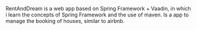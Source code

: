 
RentAndDream is a web app based on Spring Framework + Vaadin, in which i learn the concepts of Spring Framework and the use of maven. Is a app to manage the booking of houses, similar to airbnb.

